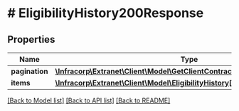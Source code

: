 # # EligibilityHistory200Response

## Properties

Name | Type | Description | Notes
------------ | ------------- | ------------- | -------------
**pagination** | [**\Infracorp\Extranet\Client\Model\GetClientContracts200ResponsePagination**](GetClientContracts200ResponsePagination.md) |  | [optional]
**items** | [**\Infracorp\Extranet\Client\Model\EligibilityHistory[]**](EligibilityHistory.md) |  | [optional]

[[Back to Model list]](../../README.md#models) [[Back to API list]](../../README.md#endpoints) [[Back to README]](../../README.md)
